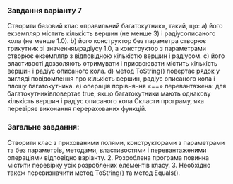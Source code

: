 ### **Завдання варіанту 7**
Створити базовий клас «правильний багатокутник», такий, що:
a) його екземпляр містить кількість вершин (не менше 3) і радіусописаного кола (не менше 1.0).
b) його конструктор без параметра створює трикутник зі значеннямрадіусу
1.0, а конструктор з параметрами створює екземпляр з відповідною кількістю вершин і радіусом.
c) його властивості дозволяють отримувати і присвоювати містить кількість вершин і радіус описаного кола.
d) метод ToString() повертає рядок у вигляді повідомлення про кількість вершин, радіус описаного кола і площу багатокутника.
e) операція порівняння «==» перевантажена: для багатокутниківповертає true, якщо багатокутники мають однакову кількість вершин і радіус описаного кола Скласти програму, яка перевіряє виконання перерахованих функцій.

### **Загальне завдання:**  
Створити клас з прихованими полями, конструкторами з параметрами та без параметрів, методами, властивостями і перевантаженими операціями відповідно варіанту.
2. Розроблена програма повинна містити перевірку усіх розроблених елементів класу. 
3. Необхідно також перевизначити метод ToString() та метод Equals().